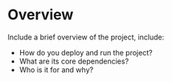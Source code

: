# Overview

Include a brief overview of the project, include:

- How do you deploy and run the project?
- What are its core dependencies?
- Who is it for and why?
